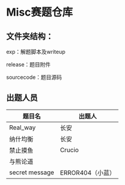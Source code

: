 # Misc赛题仓库

## 文件夹结构：

exp：解题脚本及writeup

release：题目附件

sourcecode：题目源码

## 出题人员

| 题目名         | 出题人           |
| -------------- | ---------------- |
| Real_way       | 长安             |
| 纳什均衡       | 长安             |
| 禁止摸鱼       | Crucio           |
| 与熊论道       |                  |
| secret message | ERROR404（小蓝） |

